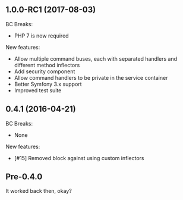 ## 1.0.0-RC1 (2017-08-03)

BC Breaks:
- PHP 7 is now required

New features:
- Allow multiple command buses, each with separated handlers and different method inflectors
- Add security component
- Allow command handlers to be private in the service container
- Better Symfony 3.x support
- Improved test suite

## 0.4.1 (2016-04-21)

BC Breaks:
- None

New features:
- [#15] Removed block against using custom inflectors

## Pre-0.4.0
It worked back then, okay?